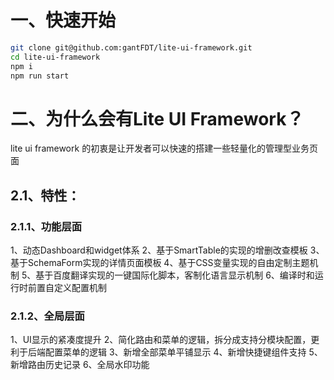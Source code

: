 # 一、快速开始 
```bash
git clone git@github.com:gantFDT/lite-ui-framework.git
cd lite-ui-framework
npm i
npm run start
``` 


# 二、为什么会有Lite UI Framework？
lite ui framework 的初衷是让开发者可以快速的搭建一些轻量化的管理型业务页面
## 2.1、特性：
### 2.1.1、功能层面
1、动态Dashboard和widget体系
2、基于SmartTable的实现的增删改查模板
3、基于SchemaForm实现的详情页面模板
4、基于CSS变量实现的自由定制主题机制
5、基于百度翻译实现的一键国际化脚本，客制化语言显示机制
6、编译时和运行时前置自定义配置机制
### 2.1.2、全局层面
1、UI显示的紧凑度提升
2、简化路由和菜单的逻辑，拆分成支持分模块配置，更利于后端配置菜单的逻辑
3、新增全部菜单平铺显示
4、新增快捷键组件支持
5、新增路由历史记录
6、全局水印功能
